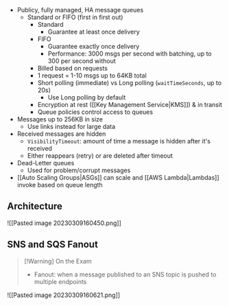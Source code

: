 
- Publicy, fully managed, HA message queues
	- Standard or FIFO (first in first out)
		- Standard
			- Guarantee at least once delivery
		- FIFO
			- Guarantee exactly once delivery
			- Performance: 3000 msgs per second with batching, up to 300 per second without
		- Billed based on requests
		- 1 request = 1-10 msgs up to 64KB total
		- Short polling (immediate) vs Long polling (`waitTimeSeconds`, up to 20s)
			- Use Long polling by default
		- Encryption at rest ([[Key Management Service|KMS]]) & in transit
		- Queue policies control access to queues
- Messages up to 256KB in size
	- Use links instead for large data
- Received messages are hidden
	- `VisibilityTimeout`: amount of time a message is hidden after it's received
	- Either reappears (retry) or are deleted after timeout
- Dead-Letter queues
	- Used for problem/corrupt messages
- [[Auto Scaling Groups|ASGs]] can scale and [[AWS Lambda|Lambdas]] invoke based on queue length

## Architecture

![[Pasted image 20230309160450.png]]

## SNS and SQS Fanout

>[!Warning] On the Exam
> - Fanout: when a message published to an SNS topic is pushed to multiple endpoints



![[Pasted image 20230309160621.png]]


